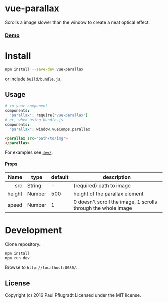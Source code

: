 # vue-parallax

Scrolls a image slower than the window to create a neat optical effect.

### [Demo](https://vue-comps.github.io/vue-parallax)


# Install

```sh
npm install --save-dev vue-parallax
```
or include `build/bundle.js`.

## Usage
```coffee
# in your component
components:
  "parallax": require("vue-parallax")
# or, when using bundle.js
components:
  "parallax": window.vueComps.parallax
```
```html
<parallax src="path/to/img">
</parallax>
```

For examples see [`dev/`](dev/).

#### Props
| Name | type | default | description |
| ---:| --- | ---| --- |
| src | String | - | (required) path to image |
| height | Number | 500 | height of the parallax element |
| speed | Number | 1 | 0 doesn't scroll the image, 1 scrolls through the whole image  |


# Development
Clone repository.
```sh
npm install
npm run dev
```
Browse to `http://localhost:8080/`.

## License
Copyright (c) 2016 Paul Pflugradt
Licensed under the MIT license.
